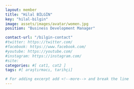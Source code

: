 ```yaml
---
layout: member
title: "Hilal BİLGİN"
key: "hilal-bilgin"
image: assets/images/avatar/women.jpg
position: "Business Development Manager"

contact-url: "/bilgin-contact"
#twitter: https://twitter.com/
#facebook: https://www.facebook.com/
#youtube: https://youtube.com/
#instagram: https://instagram.com/
#site: 
categories: #[ cat1, cat2 ]
tags: #[ araştırmacı, tarihçi]

# For adding excerpt add <!--more--> and break the line
---
```


 
<!--more-->

